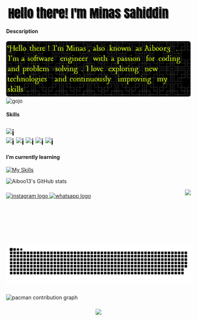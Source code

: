 <!-- ![minas sahiddin](img/github-header-image1.png) -->
![myname](Img/gif.gif)
---

<!--
**Aiboo13/Aiboo13** is a ✨ _special_ ✨ repository because its `README.md` (this file) appears on your GitHub profile.

Here are some ideas to get you started:

- 🔭 I’m currently working on ...
- 🌱 I’m currently learning ...
- 👯 I’m looking to collaborate on ...
- 🤔 I’m looking for help with ...
- 💬 Ask me about ...
- 📫 How to reach me: ...
- 😄 Pronouns: ...
- ⚡ Fun fact: ...
-->
#### Descsription
![Desc](Img/Descsription.png)
![gojo](Img/gojo.gif)
#### Skills
![i](https://img.shields.io/badge/React-20232A?style=for-the-badge&logo=react&logoColor=61DAFB)  
![i](https://img.shields.io/badge/React_Router-CA4245?style=for-the-badge&logo=react-router&logoColor=white)
![i](https://img.shields.io/badge/JavaScript-F7DF1E?style=for-the-badge&logo=javascript&logoColor=black)
![i](https://img.shields.io/badge/HTML5-E34F26?style=for-the-badge&logo=html5&logoColor=white)
![i](https://img.shields.io/badge/CSS3-1572B6?style=for-the-badge&logo=css3&logoColor=white)
![i](https://img.shields.io/badge/Tailwind_CSS-06B6D4?style=for-the-badge&logo=tailwind-css&logoColor=white)
---
#### I’m currently learning
[![My Skills](https://skillicons.dev/icons?i=html,css,js,react,git,tailwind,botstrap&perline=3)](https://skillicons.dev)

![Aiboo13's GitHub stats](https://github-readme-stats.vercel.app/api?username=Aiboo13&show_icons=true&theme=radical)

<!-- ![My character](https://github-readme-stats.vercel.app/api/top-langs/?username=Aiboo13&layout=compact&theme=radical) -->

<img align="right" height="150" src="Img/gojo.gif"  />

###

<div align="left">
  <a href="https://www.instagram.com/sahoddot/" target="_blank">
    <img src="https://img.shields.io/static/v1?message=Instagram&logo=instagram&label=&color=E4405F&logoColor=white&labelColor=&style=for-the-badge" height="35" alt="instagram logo"  />
  </a>
  <a href="http://wa.me//6283141302936" target="_blank">
    <img src="https://img.shields.io/static/v1?message=Whatsapp&logo=whatsapp&label=&color=25D366&logoColor=white&labelColor=&style=for-the-badge" height="35" alt="whatsapp logo"  />
  </a>
</div>

<br clear="both">

<img src="https://raw.githubusercontent.com/Aiboo13/Aiboo13/output/snake.svg" alt="Snake animation" />

###

<picture>
  <source media="(prefers-color-scheme: dark)" srcset="https://raw.githubusercontent.com/Aiboo13/Aiboo13/output/pacman-contribution-graph-dark.svg">
  <source media="(prefers-color-scheme: light)" srcset="https://raw.githubusercontent.com/Aiboo13/Aiboo13/output/pacman-contribution-graph.svg">
  <img alt="pacman contribution graph" src="https://raw.githubusercontent.com/Aiboo13/Aiboo13/output/pacman-contribution-graph.svg">
</picture>

###

<div align="center">
  <img src="https://profile-counter.glitch.me/Aiboo13/count.svg?"  />
</div>

###